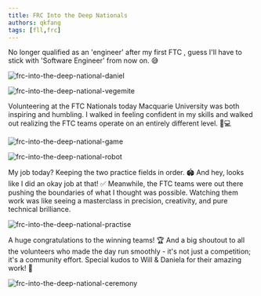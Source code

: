 ```yaml
---
title: FRC Into the Deep Nationals
authors: qkfang
tags: [fll,frc]
---
```


No longer qualified as an 'engineer' after my first FTC , guess I'll have to stick with 'Software Engineer' from now on. 😅

![frc-into-the-deep-national-daniel](/imgblog/frc-into-the-deep-national-daniel.png)

![frc-into-the-deep-national-vegemite](/imgblog/frc-into-the-deep-national-vegemite.png)

Volunteering at the FTC Nationals today Macquarie University was both inspiring and humbling. I walked in feeling confident in my skills and walked out realizing the FTC teams operate on an entirely different level. 🧠💻

![frc-into-the-deep-national-game](/imgblog/frc-into-the-deep-national-game.png)

![frc-into-the-deep-national-robot](/imgblog/frc-into-the-deep-national-robot.png)

My job today? Keeping the two practice fields in order. 🏟️ And hey, looks like I did an okay job at that! ✅ Meanwhile, the FTC teams were out there pushing the boundaries of what I thought was possible. Watching them work was like seeing a masterclass in precision, creativity, and pure technical brilliance. 

![frc-into-the-deep-national-practise](/imgblog/frc-into-the-deep-national-practise.png)

A huge congratulations to the winning teams! 🏆 And a big shoutout to all the volunteers who made the day run smoothly - it's not just a competition; it's a community effort. Special kudos to Will & Daniela for their amazing work! 👏

![frc-into-the-deep-national-ceremony](/imgblog/frc-into-the-deep-national-ceremony.png)